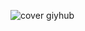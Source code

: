 ![cover giyhub](https://github.com/IvaK-BG/IvaK-BG/assets/132149269/cbb0c04c-6f3c-4496-808e-f7a1ac20c1d6)



